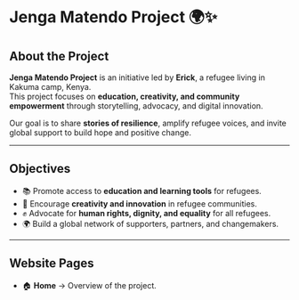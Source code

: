 
# Jenga Matendo Project 🌍✨

## About the Project  
**Jenga Matendo Project** is an initiative led by **Erick**, a refugee living in Kakuma camp, Kenya.  
This project focuses on **education, creativity, and community empowerment** through storytelling, advocacy, and digital innovation.  

Our goal is to share **stories of resilience**, amplify refugee voices, and invite global support to build hope and positive change.  

---

## Objectives  
- 📚 Promote access to **education and learning tools** for refugees.  
- 🎨 Encourage **creativity and innovation** in refugee communities.  
- ✊ Advocate for **human rights, dignity, and equality** for all refugees.  
- 🌍 Build a global network of supporters, partners, and changemakers.  

---

## Website Pages  
- 🏠 **Home** → Overview of the project.
